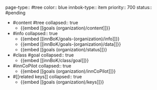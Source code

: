 page-type:: #tree
color:: blue
innbok-type:: item
priority:: 700
status:: #pending

- #content #tree
  collapsed:: true
	- {{embed [[goals (organization)/content]]}}
- #info
  collapsed:: true
	- {{embed [[innBoK/goals-(organization)/info]]}}
	- {{embed [[innBoK/goals-(organization)/data]]}}
	- {{embed [[goals (organization)/status]]}}
- #class #goal
  collapsed:: true
	- {{embed [[innBoK/class/goal]]}}
- #innCoPilot
  collapsed:: true
	- {{embed [[goals (organization)/innCoPilot]]}}
- #[[related keys]]
  collapsed:: true
	- {{embed [[goals (organization)/keys]]}}












